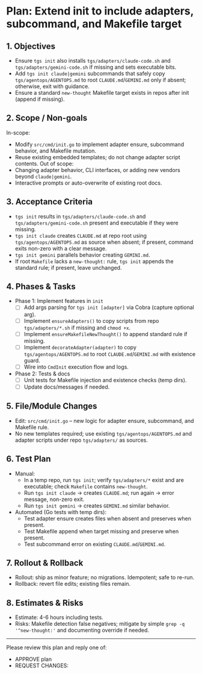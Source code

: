 # Plan: Extend init to include adapters, subcommand, and Makefile target

## 1. Objectives
- Ensure `tgs init` also installs `tgs/adapters/claude-code.sh` and `tgs/adapters/gemini-code.sh` if missing and sets executable bits.
- Add `tgs init claude|gemini` subcommands that safely copy `tgs/agentops/AGENTOPS.md` to root `CLAUDE.md`/`GEMINI.md` only if absent; otherwise, exit with guidance.
- Ensure a standard `new-thought` Makefile target exists in repos after init (append if missing).

## 2. Scope / Non-goals
In-scope:
- Modify `src/cmd/init.go` to implement adapter ensure, subcommand behavior, and Makefile mutation.
- Reuse existing embedded templates; do not change adapter script contents.
Out of scope:
- Changing adapter behavior, CLI interfaces, or adding new vendors beyond `claude|gemini`.
- Interactive prompts or auto-overwrite of existing root docs.

## 3. Acceptance Criteria
- `tgs init` results in `tgs/adapters/claude-code.sh` and `tgs/adapters/gemini-code.sh` present and executable if they were missing.
- `tgs init claude` creates `CLAUDE.md` at repo root using `tgs/agentops/AGENTOPS.md` as source when absent; if present, command exits non-zero with a clear message.
- `tgs init gemini` parallels behavior creating `GEMINI.md`.
- If root `Makefile` lacks a `new-thought:` rule, `tgs init` appends the standard rule; if present, leave unchanged.

## 4. Phases & Tasks
- Phase 1: Implement features in `init`
  - [ ] Add args parsing for `tgs init [adapter]` via Cobra (capture optional arg).
  - [ ] Implement `ensureAdapters()` to copy scripts from repo `tgs/adapters/*.sh` if missing and `chmod +x`.
  - [ ] Implement `ensureMakefileNewThought()` to append standard rule if missing.
  - [ ] Implement `decorateAdapter(adapter)` to copy `tgs/agentops/AGENTOPS.md` to root `CLAUDE.md`/`GEMINI.md` with existence guard.
  - [ ] Wire into `CmdInit` execution flow and logs.
- Phase 2: Tests & docs
  - [ ] Unit tests for Makefile injection and existence checks (temp dirs).
  - [ ] Update docs/messages if needed.

## 5. File/Module Changes
- Edit: `src/cmd/init.go` – new logic for adapter ensure, subcommand, and Makefile rule.
- No new templates required; use existing `tgs/agentops/AGENTOPS.md` and adapter scripts under repo `tgs/adapters/` as sources.

## 6. Test Plan
- Manual:
  - In a temp repo, run `tgs init`; verify `tgs/adapters/*` exist and are executable; check `Makefile` contains `new-thought`.
  - Run `tgs init claude` → creates `CLAUDE.md`; run again → error message, non-zero exit.
  - Run `tgs init gemini` → creates `GEMINI.md` similar behavior.
- Automated (Go tests with temp dirs):
  - Test adapter ensure creates files when absent and preserves when present.
  - Test Makefile append when target missing and preserve when present.
  - Test subcommand error on existing `CLAUDE.md`/`GEMINI.md`.

## 7. Rollout & Rollback
- Rollout: ship as minor feature; no migrations. Idempotent; safe to re-run.
- Rollback: revert file edits; existing files remain.

## 8. Estimates & Risks
- Estimate: 4-6 hours including tests.
- Risks: Makefile detection false negatives; mitigate by simple `grep -q '^new-thought:'` and documenting override if needed.

---
Please review this plan and reply one of:
- APPROVE plan
- REQUEST CHANGES: <notes>
